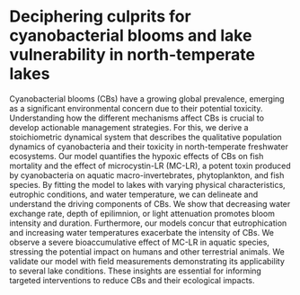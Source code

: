 # Deciphering culprits for cyanobacterial blooms and lake vulnerability in north-temperate lakes

Cyanobacterial blooms (CBs) have a growing global prevalence, emerging as a significant environmental concern due to their potential toxicity. Understanding how the different mechanisms affect CBs is crucial to develop actionable management strategies. For this, we derive a stoichiometric dynamical system that describes the qualitative population dynamics of cyanobacteria and their toxicity in north-temperate freshwater ecosystems. Our model quantifies the hypoxic effects of CBs on fish mortality and the effect of microcystin-LR (MC-LR), a potent toxin produced by cyanobacteria on aquatic macro-invertebrates, phytoplankton, and fish species. By fitting the model to lakes with varying physical characteristics, eutrophic conditions, and water temperature, we can delineate and understand the driving components of CBs. We show that decreasing water exchange rate, depth of epilimnion, or light attenuation promotes bloom intensity and duration. Furthermore, our models concur that eutrophication and increasing water temperatures exacerbate the intensity of CBs. We observe a severe bioaccumulative effect of MC-LR in aquatic species, stressing the potential impact on humans and other terrestrial animals. We validate our model with field measurements demonstrating its applicability to several lake conditions. These insights are essential for informing targeted interventions to reduce CBs and their ecological impacts.
